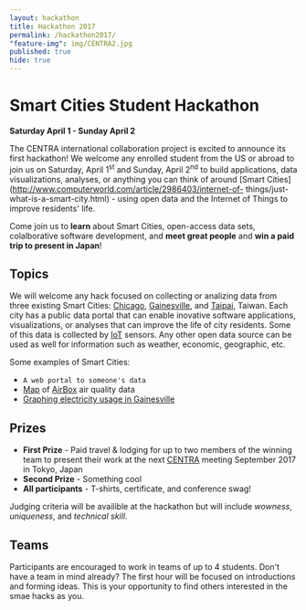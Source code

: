 ```yaml
---
layout: hackathon
title: Hackathon 2017
permalink: /hackathon2017/
"feature-img": img/CENTRA2.jpg
published: true
hide: true
---
```


# Smart Cities Student Hackathon

**Saturday April 1 - Sunday April 2**

The CENTRA international collaboration project is excited to announce its first
hackathon! We welcome any enrolled student from the US or abroad to join us on
Saturday, April 1<sup>st</sup> and Sunday, April 2<sup>nd</sup> to build
applications, data visualizations, analyses, or anything you can think of around
[Smart Cities](http://www.computerworld.com/article/2986403/internet-of-
things/just- what-is-a-smart-city.html) - using open data and the Internet of
Things to improve residents' life.

Come join us to **learn** about Smart Cities, open-access data sets,
colalborative software development, and **meet great people** and **win a paid
trip to present in Japan**!

## Topics

We will welcome any hack focused on collecting or analizing data from three
existing Smart Cities: [Chicago](https://data.cityofchicago.org/),
[Gainesville](https://data.cityofgainesville.org/), and
[Taipai](http://data.taipei/), Taiwan. Each city has a public data portal that
can enable inovative software applications, visualizations, or analyses that can
improve the life of city residents. Some of this data is collected by
[IoT](https://en.wikipedia.org/wiki/Internet_of_things) sensors. Any other open
data source can be used as well for information such as weather, economic,
geographic, etc.

Some examples of Smart Cities:

* `A web portal to someone's data`
* [Map](https://airbox.edimaxcloud.com/) of [AirBox](https://www.youtube.com/watch?v=W3-J430gWrk) air quality data
* [Graphing electricity usage in Gainesville](https://github.com/mjcollin/gnv_data/blob/master/gru_graph.ipynb)

## Prizes

* **First Prize** - Paid travel & lodging for up to two members of the winning team to 
present their work at the next [CENTRA](http://www.globalcentra.org)
meeting September 2017 in Tokyo, Japan
* **Second Prize** - Something cool
* **All participants** - T-shirts, certificate, and conference swag!

Judging criteria will be availible at the hackathon but will include *wowness*,
*uniqueness*, and *technical skill*.

## Teams

Participants are encouraged to work in teams of up to 4 students. Don't have a
team in mind already? The first hour will be focused on introductions and
forming ideas. This is your opportunity to find others interested in the smae
hacks as you.




